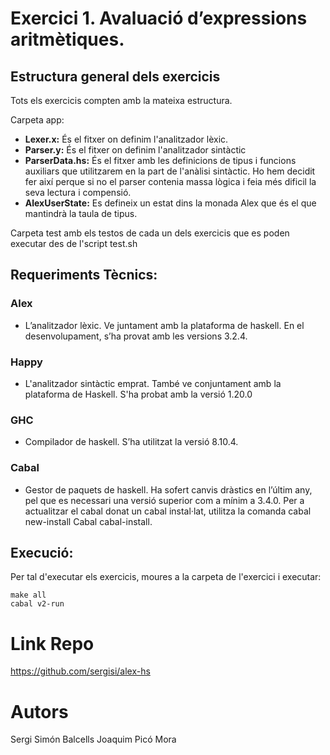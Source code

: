 # Exercici 1. Avaluació d’expressions aritmètiques.

## Estructura general dels exercicis

Tots els exercicis compten amb la mateixa estructura.

Carpeta app:
* **Lexer.x:** És el fitxer on definim l'analitzador lèxic.
* **Parser.y:** És el fitxer on definim l'analitzador sintàctic
* **ParserData.hs:** És el fitxer amb les definicions de tipus i funcions auxiliars que utilitzarem en la part de l'anàlisi sintàctic. Ho hem decidit fer així perque si no el parser contenia massa lògica i feia més dificil la seva lectura i compensió.
* **AlexUserState:** Es defineix un estat dins la monada Alex que és el que mantindrà la taula de tipus.

Carpeta test amb els testos de cada un dels exercicis que es poden executar des de l'script test.sh

## Requeriments Tècnics:

### Alex
* L’analitzador lèxic. Ve juntament amb la plataforma de haskell. En el desenvolupament, s’ha provat amb les versions 3.2.4.

### Happy
* L'analitzador sintàctic emprat. També ve conjuntament amb la plataforma de Haskell. S'ha probat amb la versió 1.20.0

### GHC
* Compilador de haskell. S’ha utilitzat la versió 8.10.4.

### Cabal
* Gestor de paquets de haskell. Ha sofert canvis dràstics en l’últim any, pel que es necessari una versió superior com a mínim a 3.4.0. Per a actualitzar el cabal donat un cabal instal·lat, utilitza la comanda cabal new-install Cabal cabal-install. 

## Execució:
Per tal d'executar els exercicis, moures a la carpeta  de l'exercici i executar:
```
make all
cabal v2-run
```

# Link Repo
https://github.com/sergisi/alex-hs

# Autors
Sergi Simón Balcells
Joaquim Picó Mora